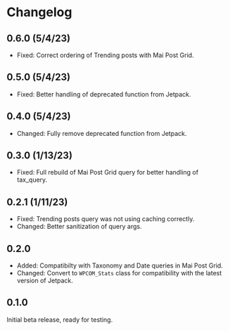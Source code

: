# Changelog

## 0.6.0 (5/4/23)
* Fixed: Correct ordering of Trending posts with Mai Post Grid.

## 0.5.0 (5/4/23)
* Fixed: Better handling of deprecated function from Jetpack.

## 0.4.0 (5/4/23)
* Changed: Fully remove deprecated function from Jetpack.

## 0.3.0 (1/13/23)
* Fixed: Full rebuild of Mai Post Grid query for better handling of tax_query.

## 0.2.1 (1/11/23)
* Fixed: Trending posts query was not using caching correctly.
* Changed: Better sanitization of query args.

## 0.2.0
* Added: Compatibilty with Taxonomy and Date queries in Mai Post Grid.
* Changed: Convert to `WPCOM_Stats` class for compatibility with the latest version of Jetpack.

## 0.1.0
Initial beta release, ready for testing.
